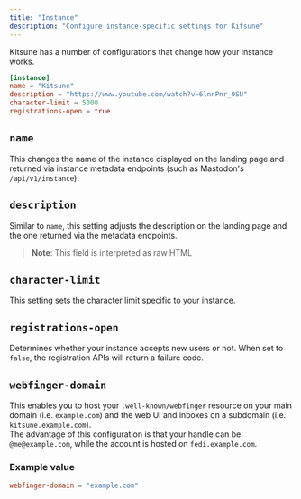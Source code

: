```yaml
---
title: "Instance"
description: "Configure instance-specific settings for Kitsune"
---
```


Kitsune has a number of configurations that change how your instance works.

```toml
[instance]
name = "Kitsune"
description = "https://www.youtube.com/watch?v=6lnnPnr_0SU"
character-limit = 5000
registrations-open = true
```

## `name`

This changes the name of the instance displayed on the landing page and returned via instance metadata endpoints (such as Mastodon's `/api/v1/instance`).

## `description`

Similar to `name`, this setting adjusts the description on the landing page and the one returned via the metadata endpoints.

> **Note**: This field is interpreted as raw HTML

## `character-limit`

This setting sets the character limit specific to your instance.

## `registrations-open`

Determines whether your instance accepts new users or not. When set to `false`, the registration APIs will return a failure code.

## `webfinger-domain`

This enables you to host your `.well-known/webfinger` resource on your main domain (i.e. `example.com`) and the web UI and inboxes on a subdomain (i.e. `kitsune.example.com`).  
The advantage of this configuration is that your handle can be `@me@example.com`, while the account is hosted on `fedi.example.com`.

### Example value

```toml
webfinger-domain = "example.com"
```
